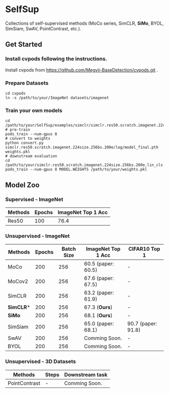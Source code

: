 # SelfSup

Collections of self-supervised methods (MoCo series, SimCLR, **SiMo**, BYOL, SimSiam, SwAV, PointContrast, etc.). 


## Get Started

### Install cvpods following the instructions.

Install cvpods from https://github.com/Megvii-BaseDetection/cvpods.git .

### Prepare Datasets

```shell
cd cvpods
ln -s /path/to/your/ImageNet datasets/imagenet
```

### Train your own models

```
cd /path/to/your/SelfSup/examples/simclr/simclr.res50.scratch.imagenet.224size.256bs.200e
# pre-train
pods_train --num-gpus 8
# convert to weights
python convert.py simclr.res50.scratch.imagenet.224size.256bs.200e/log/model_final.pth weights.pkl
# downstream evaluation
cd /path/to/your/simclr.res50.scratch.imagenet.224size.256bs.200e.lin_cls
pods_train --num-gpus 8 MODEL.WEIGHTS /path/to/your/weights.pkl

```

## Model Zoo

### Supervised - ImageNet

| Methods | Epochs | ImageNet Top 1 Acc |
| ------- | ------ | ------------------ |
| Res50   | 100    | 76.4               |

### Unsupervised - ImageNet

| Methods | Epochs | Batch Size | ImageNet Top 1 Acc |  CIFAR10 Top 1 |
| ------- | ------ | ---------- | ------------------ | -------------- |
| MoCo    | 200    |     256    | 60.5 (paper: 60.5) |      -         |
| MoCov2  | 200    |     256    | 67.6 (paper: 67.5) |      -         |
| SimCLR  | 200    |     256    | 63.2 (paper: 61.9) |      -         |
| **SimCLR*** | 200    |     256    | 67.3 (**Ours**)|      -         |
| **SiMo**    | 200    |     256    | 68.1 (**Ours**)|      -         |
| SimSiam | 200    |     256    | 65.0 (paper: 68.1) |     90.7 (paper: 91.8) |
| SwAV    | 200    |     256    | Comming Soon.      |    -          |
| BYOL    | 200    |     256    | Comming Soon.      |      -         |

### Unsupervised - 3D Datasets

| Methods       | Steps | Downstream task |
| ------------- | ----- | --------------- |
| PointContrast | -     | Comming Soon.   |



